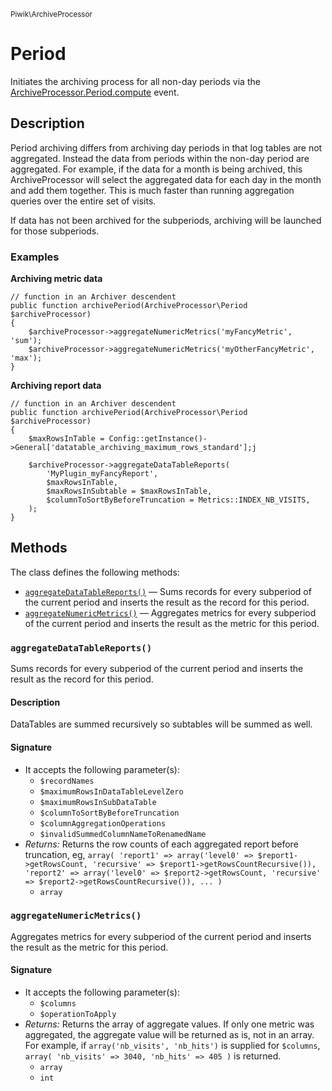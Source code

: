 <small>Piwik\ArchiveProcessor</small>

Period
======

Initiates the archiving process for all non-day periods via the [ArchiveProcessor.Period.compute](#) event.

Description
-----------

Period archiving differs from archiving day periods in that log tables are not aggregated.
Instead the data from periods within the non-day period are aggregated. For example, if the data
for a month is being archived, this ArchiveProcessor will select the aggregated data for each
day in the month and add them together. This is much faster than running aggregation queries over
the entire set of visits.

If data has not been archived for the subperiods, archiving will be launched for those subperiods.

### Examples

**Archiving metric data**

    // function in an Archiver descendent
    public function archivePeriod(ArchiveProcessor\Period $archiveProcessor)
    {
        $archiveProcessor->aggregateNumericMetrics('myFancyMetric', 'sum');
        $archiveProcessor->aggregateNumericMetrics('myOtherFancyMetric', 'max');
    }

**Archiving report data**

    // function in an Archiver descendent
    public function archivePeriod(ArchiveProcessor\Period $archiveProcessor)
    {
        $maxRowsInTable = Config::getInstance()->General['datatable_archiving_maximum_rows_standard'];j

        $archiveProcessor->aggregateDataTableReports(
            'MyPlugin_myFancyReport',
            $maxRowsInTable,
            $maxRowsInSubtable = $maxRowsInTable,
            $columnToSortByBeforeTruncation = Metrics::INDEX_NB_VISITS,
        );
    }


Methods
-------

The class defines the following methods:

- [`aggregateDataTableReports()`](#aggregateDataTableReports) &mdash; Sums records for every subperiod of the current period and inserts the result as the record for this period.
- [`aggregateNumericMetrics()`](#aggregateNumericMetrics) &mdash; Aggregates metrics for every subperiod of the current period and inserts the result as the metric for this period.

<a name="aggregatedatatablereports" id="aggregatedatatablereports"></a>
### `aggregateDataTableReports()`

Sums records for every subperiod of the current period and inserts the result as the record for this period.

#### Description

DataTables are summed recursively so subtables will be summed as well.

#### Signature

- It accepts the following parameter(s):
    - `$recordNames`
    - `$maximumRowsInDataTableLevelZero`
    - `$maximumRowsInSubDataTable`
    - `$columnToSortByBeforeTruncation`
    - `$columnAggregationOperations`
    - `$invalidSummedColumnNameToRenamedName`
- _Returns:_ Returns the row counts of each aggregated report before truncation, eg, ``` array( 'report1' => array('level0' => $report1->getRowsCount, 'recursive' => $report1->getRowsCountRecursive()), 'report2' => array('level0' => $report2->getRowsCount, 'recursive' => $report2->getRowsCountRecursive()), ... ) ```
    - `array`

<a name="aggregatenumericmetrics" id="aggregatenumericmetrics"></a>
### `aggregateNumericMetrics()`

Aggregates metrics for every subperiod of the current period and inserts the result as the metric for this period.

#### Signature

- It accepts the following parameter(s):
    - `$columns`
    - `$operationToApply`
- _Returns:_ Returns the array of aggregate values. If only one metric was aggregated, the aggregate value will be returned as is, not in an array. For example, if `array('nb_visits', 'nb_hits')` is supplied for `$columns`, ``` array( 'nb_visits' => 3040, 'nb_hits' => 405 ) ``` is returned.
    - `array`
    - `int`

